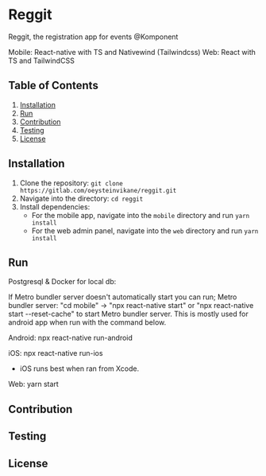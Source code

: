 # Reggit

Reggit, the registration app for events @Komponent

Mobile: React-native with TS and Nativewind (Tailwindcss)
Web: React with TS and TailwindCSS

## Table of Contents

1. [Installation](#installation)
2. [Run](#Run)
3. [Contribution](#contribution)
4. [Testing](#testing)
5. [License](#license)

## Installation

1. Clone the repository: `git clone https://gitlab.com/oeysteinvikane/reggit.git`
2. Navigate into the directory: `cd reggit`
3. Install dependencies:
   - For the mobile app, navigate into the `mobile` directory and run `yarn install`
   - For the web admin panel, navigate into the `web` directory and run `yarn install`

## Run

Postgresql & Docker for local db:

If Metro bundler server doesn't automatically start you can run;
Metro bundler server: "cd mobile" -> "npx react-native start" or "npx react-native start --reset-cache" to start Metro bundler server.
This is mostly used for android app when run with the command below.

Android: npx react-native run-android

iOS: npx react-native run-ios

- iOS runs best when ran from Xcode.

Web: yarn start

## Contribution

## Testing

## License
